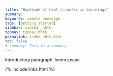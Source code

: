 ```yaml
---
title: "Handbook of heat transfer in buildings"
summary: 
keywords: sample homepage
tags: [getting_started]
sidebar: sidebar_hhtb
topnav: topnav_hhtb
permalink: index_hhtb.html
toc: false
# summary: This is a summary
---
```



Introductory paragraph. lorem ipsum




{% include links.html %}
